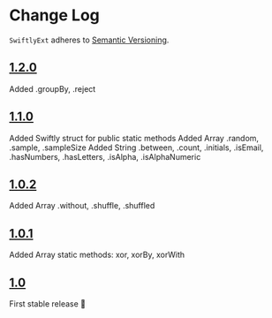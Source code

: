 # Change Log
`SwiftlyExt` adheres to [Semantic Versioning](http://semver.org/).

## [1.2.0](https://github.com/khoiln/SwiftlyExt/releases/tag/1.1.0)

Added .groupBy, .reject

## [1.1.0](https://github.com/khoiln/SwiftlyExt/releases/tag/1.1.0)

Added Swiftly struct for public static methods
Added Array .random, .sample, .sampleSize
Added String .between, .count, .initials, .isEmail, .hasNumbers, .hasLetters, .isAlpha, .isAlphaNumeric

## [1.0.2](https://github.com/khoiln/SwiftlyExt/releases/tag/1.0.2)

Added Array .without, .shuffle, .shuffled

## [1.0.1](https://github.com/khoiln/SwiftlyExt/releases/tag/1.0.1)

Added Array static methods: xor, xorBy, xorWith

## [1.0](https://github.com/khoiln/SwiftlyExt/releases/tag/1.0)

First stable release 🚀

